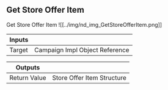 ## Get Store Offer Item
Get Store Offer Item
![[../img/nd_img_GetStoreOfferItem.png]]

|Inputs||
|--|--|
| Target | Campaign Impl Object Reference |

|Outputs||
|--|--|
| Return Value | Store Offer Item Structure |
